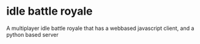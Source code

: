 # idle battle royale
A multiplayer idle battle royale that has a webbased javascript client, and a python based server
